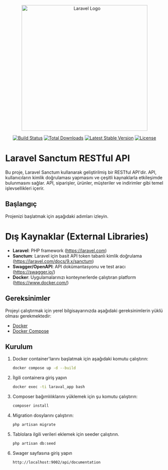 <p align="center"><a href="https://laravel.com" target="_blank"><img src="https://raw.githubusercontent.com/laravel/art/master/logo-lockup/5%20SVG/2%20CMYK/1%20Full%20Color/laravel-logolockup-cmyk-red.svg" width="400" alt="Laravel Logo"></a></p>

<p align="center">
<a href="https://github.com/laravel/framework/actions"><img src="https://github.com/laravel/framework/workflows/tests/badge.svg" alt="Build Status"></a>
<a href="https://packagist.org/packages/laravel/framework"><img src="https://img.shields.io/packagist/dt/laravel/framework" alt="Total Downloads"></a>
<a href="https://packagist.org/packages/laravel/framework"><img src="https://img.shields.io/packagist/v/laravel/framework" alt="Latest Stable Version"></a>
<a href="https://packagist.org/packages/laravel/framework"><img src="https://img.shields.io/packagist/l/laravel/framework" alt="License"></a>
</p>

# Laravel Sanctum RESTful API

Bu proje, Laravel Sanctum kullanarak geliştirilmiş bir RESTful API'dir. API, kullanıcıların kimlik doğrulaması yapmasını ve çeşitli kaynaklarla etkileşimde bulunmasını sağlar. API, siparişler, ürünler, müşteriler ve indirimler gibi temel işlevsellikleri içerir.

## Başlangıç

Projenizi başlatmak için aşağıdaki adımları izleyin.

# Dış Kaynaklar (External Libraries)
- **Laravel**: PHP framework (https://laravel.com)
- **Sanctum**: Laravel için basit API token tabanlı kimlik doğrulama (https://laravel.com/docs/9.x/sanctum)
- **Swagger/OpenAPI**: API dokümantasyonu ve test aracı (https://swagger.io/)
- **Docker**: Uygulamalarınızı konteynerlerde çalıştıran platform (https://www.docker.com/)

## Gereksinimler

Projeyi çalıştırmak için yerel bilgisayarınızda aşağıdaki gereksinimlerin yüklü olması gerekmektedir:

- [Docker](https://www.docker.com/)
- [Docker Compose](https://docs.docker.com/compose/)

## Kurulum


1. Docker container'larını başlatmak için aşağıdaki komutu çalıştırın:

    ```bash
    docker compose up -d --build
    ```

   
2. İlgili containera giriş yapın
    ```bash
    docker exec -ti laraval_app bash
    ```
   
3. Composer bağımlılıklarını yüklemek için şu komutu çalıştırın:
    ```bash
    composer install
    ```
   
4. Migration dosylarını çalıştırın:
    ```bash
    php artisan migrate
    ```

5. Tablolara ilgili verileri eklemek için seeder çalıştırın.
    ```bash
    php artisan db:seed
    ```

6. Swager sayfasına giriş yapın
    ```bash
    http://localhost:9002/api/documentation
    ```
